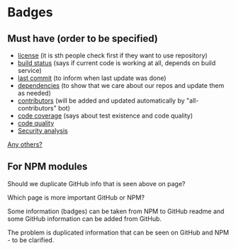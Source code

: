 # Badges

## Must have (order to be specified)

- [license](https://shields.io/category/license) (it is sth people check first if they want to use repository)
- [build status](https://help.github.com/en/articles/configuring-a-workflow#adding-a-workflow-status-badge-to-your-repository) (says if current code is working at all, depends on build service)
- [last commit](https://shields.io/category/activity) (to inform when last update was done)
- [dependencies](https://david-dm.org/) (to show that we care about our repos and update them as needed)
- [contributors](./contributors.md) (will be added and updated automatically by "all-contributors" bot)
- [code coverage](./code-coverage.md) (says about test existence and code quality)
- [code quality](./code-quality.md)
- [Security analysis](./security.md)

[Any others?](https://shields.io/)

## For NPM modules

Should we duplicate GitHub info that is seen above on page?

Which page is more important GitHub or NPM?

Some information (badges) can be taken from NPM to GitHub readme and some GitHub information can be added from GitHub.

The problem is duplicated information that can be seen on GitHub and NPM - to be clarified.
